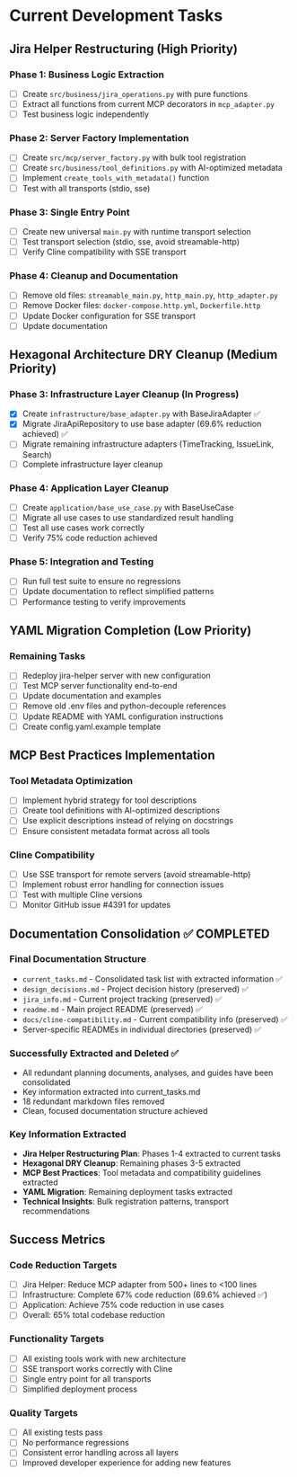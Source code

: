 # Current Development Tasks

## Jira Helper Restructuring (High Priority)

### Phase 1: Business Logic Extraction
- [ ] Create `src/business/jira_operations.py` with pure functions
- [ ] Extract all functions from current MCP decorators in `mcp_adapter.py`
- [ ] Test business logic independently

### Phase 2: Server Factory Implementation
- [ ] Create `src/mcp/server_factory.py` with bulk tool registration
- [ ] Create `src/business/tool_definitions.py` with AI-optimized metadata
- [ ] Implement `create_tools_with_metadata()` function
- [ ] Test with all transports (stdio, sse)

### Phase 3: Single Entry Point
- [ ] Create new universal `main.py` with runtime transport selection
- [ ] Test transport selection (stdio, sse, avoid streamable-http)
- [ ] Verify Cline compatibility with SSE transport

### Phase 4: Cleanup and Documentation
- [ ] Remove old files: `streamable_main.py`, `http_main.py`, `http_adapter.py`
- [ ] Remove Docker files: `docker-compose.http.yml`, `Dockerfile.http`
- [ ] Update Docker configuration for SSE transport
- [ ] Update documentation

## Hexagonal Architecture DRY Cleanup (Medium Priority)

### Phase 3: Infrastructure Layer Cleanup (In Progress)
- [x] Create `infrastructure/base_adapter.py` with BaseJiraAdapter ✅
- [x] Migrate JiraApiRepository to use base adapter (69.6% reduction achieved) ✅
- [ ] Migrate remaining infrastructure adapters (TimeTracking, IssueLink, Search)
- [ ] Complete infrastructure layer cleanup

### Phase 4: Application Layer Cleanup
- [ ] Create `application/base_use_case.py` with BaseUseCase
- [ ] Migrate all use cases to use standardized result handling
- [ ] Test all use cases work correctly
- [ ] Verify 75% code reduction achieved

### Phase 5: Integration and Testing
- [ ] Run full test suite to ensure no regressions
- [ ] Update documentation to reflect simplified patterns
- [ ] Performance testing to verify improvements

## YAML Migration Completion (Low Priority)

### Remaining Tasks
- [ ] Redeploy jira-helper server with new configuration
- [ ] Test MCP server functionality end-to-end
- [ ] Update documentation and examples
- [ ] Remove old .env files and python-decouple references
- [ ] Update README with YAML configuration instructions
- [ ] Create config.yaml.example template

## MCP Best Practices Implementation

### Tool Metadata Optimization
- [ ] Implement hybrid strategy for tool descriptions
- [ ] Create tool definitions with AI-optimized descriptions
- [ ] Use explicit descriptions instead of relying on docstrings
- [ ] Ensure consistent metadata format across all tools

### Cline Compatibility
- [ ] Use SSE transport for remote servers (avoid streamable-http)
- [ ] Implement robust error handling for connection issues
- [ ] Test with multiple Cline versions
- [ ] Monitor GitHub issue #4391 for updates

## Documentation Consolidation ✅ COMPLETED

### Final Documentation Structure
- `current_tasks.md` - Consolidated task list with extracted information ✅
- `design_decisions.md` - Project decision history (preserved) ✅
- `jira_info.md` - Current project tracking (preserved) ✅
- `readme.md` - Main project README (preserved) ✅
- `docs/cline-compatibility.md` - Current compatibility info (preserved) ✅
- Server-specific READMEs in individual directories (preserved) ✅

### Successfully Extracted and Deleted ✅
- All redundant planning documents, analyses, and guides have been consolidated
- Key information extracted into current_tasks.md
- 18 redundant markdown files removed
- Clean, focused documentation structure achieved

### Key Information Extracted
- **Jira Helper Restructuring Plan**: Phases 1-4 extracted to current tasks
- **Hexagonal DRY Cleanup**: Remaining phases 3-5 extracted
- **MCP Best Practices**: Tool metadata and compatibility guidelines extracted
- **YAML Migration**: Remaining deployment tasks extracted
- **Technical Insights**: Bulk registration patterns, transport recommendations

## Success Metrics

### Code Reduction Targets
- [ ] Jira Helper: Reduce MCP adapter from 500+ lines to <100 lines
- [ ] Infrastructure: Complete 67% code reduction (69.6% achieved ✅)
- [ ] Application: Achieve 75% code reduction in use cases
- [ ] Overall: 65% total codebase reduction

### Functionality Targets
- [ ] All existing tools work with new architecture
- [ ] SSE transport works correctly with Cline
- [ ] Single entry point for all transports
- [ ] Simplified deployment process

### Quality Targets
- [ ] All existing tests pass
- [ ] No performance regressions
- [ ] Consistent error handling across all layers
- [ ] Improved developer experience for adding new features
